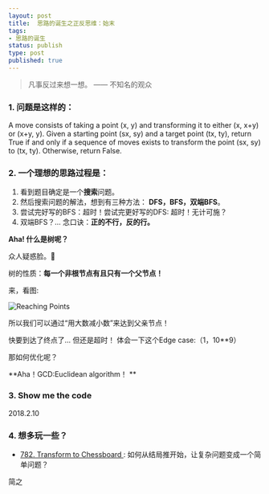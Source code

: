 ```yaml
--- 
layout: post
title:  思路的诞生之正反思维：始末
tags:
- 思路的诞生
status: publish
type: post
published: true
---
```

	
> 凡事反过来想一想。 —— 不知名的观众	


### 1. 问题是这样的：

A move consists of taking a point (x, y) and transforming it to either (x, x+y) or (x+y, y).
Given a starting point (sx, sy) and a target point (tx, ty), return True if and 
only if a sequence of moves exists to transform the point (sx, sy) to (tx, ty). 
Otherwise, return False.

### 2. 一个理想的思路过程是：
	
1. 看到题目确定是一个**搜索**问题。
2. 然后搜索问题的解法，想到有三种方法： **DFS，BFS，双端BFS**。
3. 尝试完好写的BFS：超时！尝试完更好写的DFS: 超时！无计可施？
4. 双端BFS？... 念口诀：**正的不行，反的行。**
	
**Aha! 什么是树呢？**
	
众人疑惑脸。🤔
	
树的性质：**每一个非根节点有且只有一个父节点！** 
	
来，看图:
	
![Reaching Points](https://i.imgur.com/FsKaX4b.png)
	
所以我们可以通过“用大数减小数”来达到父亲节点！
	
快要到达了终点了... 但还是超时！
体会一下这个Edge case:（1，10**9）
	
那如何优化呢？

**Aha！GCD:Euclidean algorithm！
**	
### 3. Show me the code
	
<script src="https://gist.github.com/WillWang-X/807067fb94a4f0ee03a5dd391b305d4b.js"></script>
2018.2.10

### 4. 想多玩一些？

- [782. Transform to Chessboard
](https://leetcode.com/problems/transform-to-chessboard/description/) : 如何从结局推开始，让复杂问题变成一个简单问题？



简之